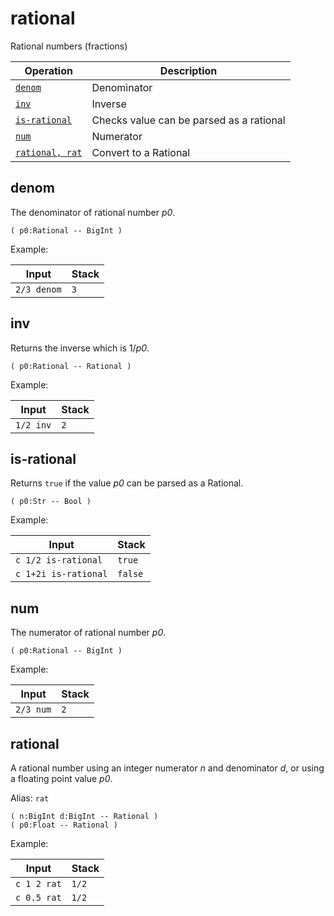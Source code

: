 <!-- Document generated by "gen-doc"; DO NOT EDIT -->
# rational

Rational numbers (fractions)

| Operation              | Description
|------------------------|---------------
| [`denom`](#denom)      | Denominator
| [`inv`](#inv)          | Inverse
| [`is-rational`](#is-rational) | Checks value can be parsed as a rational
| [`num`](#num)          | Numerator
| [`rational, rat`](#rational) | Convert to a Rational


## denom

The denominator of rational number *p0*.

```
( p0:Rational -- BigInt )
```

Example:

<!-- test: denom -->

| Input       | Stack
|-------------|---------------
| `2/3 denom` | `3`

## inv

Returns the inverse which is 1/*p0*.

```
( p0:Rational -- Rational )
```

Example:

<!-- test: inv -->

| Input     | Stack
|-----------|---------------
| `1/2 inv` | `2`

## is-rational

Returns `true` if the value *p0* can be parsed as a Rational.

```
( p0:Str -- Bool )
```

Example:

<!-- test: is-rational -->

| Input                | Stack
|----------------------|---------------
| `c 1/2 is-rational ` | `true`
| `c 1+2i is-rational` | `false`

## num

The numerator of rational number *p0*.

```
( p0:Rational -- BigInt )
```

Example:

<!-- test: num -->

| Input     | Stack
|-----------|---------------
| `2/3 num` | `2`

## rational

A rational number using an integer numerator *n* and denominator *d*,
or using a floating point value *p0*.

Alias: `rat`

```
( n:BigInt d:BigInt -- Rational )
( p0:Float -- Rational )
```

Example:

<!-- test: rational -->

| Input       | Stack
|-------------|---------------
| `c 1 2 rat` | `1/2`
| `c 0.5 rat` | `1/2`
